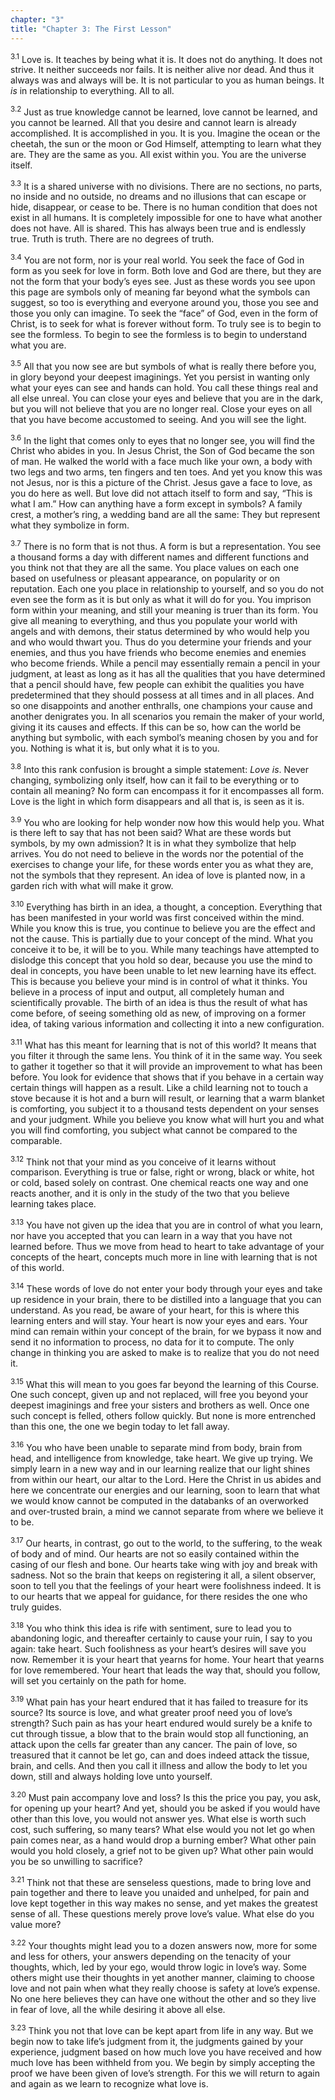 ```yaml
---
chapter: "3"
title: "Chapter 3: The First Lesson"
---
```


<sup>3.1</sup> Love is. It teaches by being what it is. It does not do
anything. It does not strive. It neither succeeds nor fails. It is
neither alive nor dead. And thus it always was and always will be. It is
not particular to you as human beings. It *is* in relationship to
everything. All to all.

<sup>3.2</sup> Just as true knowledge cannot be learned, love cannot be
learned, and you cannot be learned. All that you desire and cannot learn
is already accomplished. It is accomplished in you. It is you. Imagine
the ocean or the cheetah, the sun or the moon or God Himself, attempting
to learn what they are. They are the same as you. All exist within you.
You are the universe itself. 

<sup>3.3</sup> It is a shared universe with no divisions. There are no
sections, no parts, no inside and no outside, no dreams and no illusions
that can escape or hide, disappear, or cease to be. There is no human
condition that does not exist in all humans. It is completely impossible
for one to have what another does not have. All is shared.  This has
always been true and is endlessly true. Truth is truth. There are no
degrees of truth. 

<sup>3.4</sup> You are not form, nor is your real world.  You seek the
face of God in form as you seek for love in form. Both love and God are
there, but they are not the form that your body’s eyes see.  Just as
these words you see upon this page are symbols only of meaning far
beyond what the symbols can suggest, so too is everything and everyone
around you, those you see and those you only can imagine. To seek the
“face” of God, even in the form of Christ, is to seek for what is
forever without form. To truly see is to begin to see the formless.  To
begin to see the formless is to begin to understand what you are.

<sup>3.5</sup> All that you now see are but symbols of what is really
there before you, in glory beyond your deepest imaginings. Yet you
persist in wanting only what your eyes can see and hands can hold. You
call these things real and all else unreal. You can close your eyes and
believe that you are in the dark, but you will not believe that you are
no longer real.  Close your eyes on all that you have become accustomed
to seeing. And you will see the light. 

<sup>3.6</sup> In the light that comes only to eyes that no longer see,
you will find the Christ who abides in you. In Jesus Christ, the Son of
God became the son of man. He walked the world with a face much like
your own, a body with two legs and two arms, ten fingers and ten toes.
And yet you know this was not Jesus, nor is this a picture of the
Christ.  Jesus gave a face to love, as you do here as well. But love did
not attach itself to form and say, “This is what I am.” How can anything
have a form except in symbols? A family crest, a mother’s ring, a
wedding band are all the same: They but represent what they symbolize in
form. 

<sup>3.7</sup> There is no form that is not thus. A form is but a
representation.  You see a thousand forms a day with different names and
different functions and you think not that they are all the same. You
place values on each one based on usefulness or pleasant appearance, on
popularity or on reputation. Each one you place in relationship to
yourself, and so you do not even see the form as it is but only as what
it will do for you. You imprison form within your meaning, and still
your meaning is truer than its form. You give all meaning to everything,
and thus you populate your world with angels and with demons, their
status determined by who would help you and who would thwart you. Thus
do you determine your friends and your enemies, and thus you have
friends who become enemies and enemies who become friends. While a
pencil may essentially remain a pencil in your judgment, at least as
long as it has all the qualities that you have determined that a pencil
should have, few people can exhibit the qualities you have predetermined
that they should possess at all times and in all places. And so one
disappoints and another enthralls, one champions your cause and another
denigrates you.  In all scenarios you remain the maker of your world,
giving it its causes and effects. If this can be so, how can the world
be anything but symbolic, with each symbol’s meaning chosen by you and
for you. Nothing is what it is, but only what it is to you. 

<sup>3.8</sup> Into this rank confusion is brought a simple statement:
*Love is*.  Never changing, symbolizing only itself, how can it fail to
be everything or to contain all meaning? No form can encompass it for it
encompasses all form. Love is the light in which form disappears and all
that is, is seen as it is.

<sup>3.9</sup> You who are looking for help wonder now how this would
help you.  What is there left to say that has not been said? What are
these words but symbols, by my own admission? It is in what they
symbolize that help arrives. You do not need to believe in the words nor
the potential of the exercises to change your life, for these words
enter you as what they are, not the symbols that they represent. An idea
of love is planted now, in a garden rich with what will make it grow.

<sup>3.10</sup> Everything has birth in an idea, a thought, a
conception.  Everything that has been manifested in your world was first
conceived within the mind. While you know this is true, you continue to
believe you are the effect and not the cause. This is partially due to
your concept of the mind. What you conceive it to be, it will be to you.
While many teachings have attempted to dislodge this concept that you
hold so dear, because you use the mind to deal in concepts, you have
been unable to let new learning have its effect. This is because you
believe your mind is in control of what it thinks. You believe in a
process of input and output, all completely human and scientifically
provable. The birth of an idea is thus the result of what has come
before, of seeing something old as new, of improving on a former idea,
of taking various information and collecting it into a new
configuration. 

<sup>3.11</sup> What has this meant for learning that is not of this
world? It means that you filter it through the same lens. You think of
it in the same way. You seek to gather it together so that it will
provide an improvement to what has been before.  You look for evidence
that shows that if you behave in a certain way certain things will
happen as a result. Like a child learning not to touch a stove because
it is hot and a burn will result, or learning that a warm blanket is
comforting, you subject it to a thousand tests dependent on your senses
and your judgment. While you believe you know what will hurt you and
what you will find comforting, you subject what cannot be compared to
the comparable. 

<sup>3.12</sup> Think not that your mind as you conceive of it learns
without comparison. Everything is true or false, right or wrong, black
or white, hot or cold, based solely on contrast. One chemical reacts one
way and one reacts another, and it is only in the study of the two that
you believe learning takes place.

<sup>3.13</sup> You have not given up the idea that you are in control
of what you learn, nor have you accepted that you can learn in a way
that you have not learned before. Thus we move from head to heart to
take advantage of your concepts of the heart, concepts much more in line
with learning that is not of this world. 

<sup>3.14</sup> These words of love do not enter your body through your
eyes and take up residence in your brain, there to be distilled into a
language that you can understand. As you read, be aware of your heart,
for this is where this learning enters and will stay.  Your heart is now
your eyes and ears. Your mind can remain within your concept of the
brain, for we bypass it now and send it no information to process, no
data for it to compute. The only change in thinking you are asked to
make is to realize that you do not need it. 

<sup>3.15</sup> What this will mean to you goes far beyond the learning
of this Course. One such concept, given up and not replaced, will free
you beyond your deepest imaginings and free your sisters and brothers as
well. Once one such concept is felled, others follow quickly. But none
is more entrenched than this one, the one we begin today to let fall
away. 

<sup>3.16</sup> You who have been unable to separate mind from body,
brain from head, and intelligence from knowledge, take heart. We give up
trying. We simply learn in a new way and in our learning realize that
our light shines from within our heart, our altar to the Lord. Here the
Christ in us abides and here we concentrate our energies and our
learning, soon to learn that what we would know cannot be computed in
the databanks of an overworked and over-trusted brain, a mind we cannot
separate from where we believe it to be. 

<sup>3.17</sup> Our hearts, in contrast, go out to the world, to the
suffering, to the weak of body and of mind. Our hearts are not so easily
contained within the casing of our flesh and bone. Our hearts take wing
with joy and break with sadness. Not so the brain that keeps on
registering it all, a silent observer, soon to tell you that the
feelings of your heart were foolishness indeed. It is to our hearts that
we appeal for guidance, for there resides the one who truly guides.

<sup>3.18</sup> You who think this idea is rife with sentiment, sure to
lead you to abandoning logic, and thereafter certainly to cause your
ruin, I say to you again: take heart. Such foolishness as your heart’s
desires will save you now. Remember it is your heart that yearns for
home. Your heart that yearns for love remembered. Your heart that leads
the way that, should you follow, will set you certainly on the path for
home. 

<sup>3.19</sup> What pain has your heart endured that it has failed to
treasure for its source? Its source is love, and what greater proof need
you of love’s strength? Such pain as has your heart endured would surely
be a knife to cut through tissue, a blow that to the brain would stop
all functioning, an attack upon the cells far greater than any cancer.
The pain of love, so treasured that it cannot be let go, can and does
indeed attack the tissue, brain, and cells. And then you call it illness
and allow the body to let you down, still and always holding love unto
yourself.

<sup>3.20</sup> Must pain accompany love and loss? Is this the price you
pay, you ask, for opening up your heart? And yet, should you be asked if
you would have other than this love, you would not answer yes. What else
is worth such cost, such suffering, so many tears? What else would you
not let go when pain comes near, as a hand would drop a burning ember?
What other pain would you hold closely, a grief not to be given up? What
other pain would you be so unwilling to sacrifice? 

<sup>3.21</sup> Think not that these are senseless questions, made to
bring love and pain together and there to leave you unaided and
unhelped, for pain and love kept together in this way makes no sense,
and yet makes the greatest sense of all.  These questions merely prove
love’s value. What else do you value more?

<sup>3.22</sup> Your thoughts might lead you to a dozen answers now,
more for some and less for others, your answers depending on the
tenacity of your thoughts, which, led by your ego, would throw logic in
love’s way. Some others might use their thoughts in yet another manner,
claiming to choose love and not pain when what they really choose is
safety at love’s expense. No one here believes they can have one without
the other and so they live in fear of love, all the while desiring it
above all else. 

<sup>3.23</sup> Think you not that love can be kept apart from life in
any way. But we begin now to take life’s judgment from it, the judgments
gained by your experience, judgment based on how much love you have
received and how much love has been withheld from you. We begin by
simply accepting the proof we have been given of love’s strength. For
this we will return to again and again as we learn to recognize what
love is.

